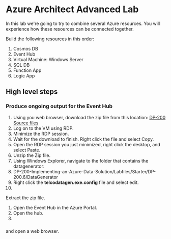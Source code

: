 # Azure Architect Advanced Lab

In this lab we're going to try to combine several Azure resources. You will experience how these resources can be connected together.

Build the following resources in this order:
1. Cosmos DB
1. Event Hub
1. Virtual Machine: Windows Server
1. SQL DB
1. Function App
1. Logic App

## High level steps

### Produce ongoing output for the Event Hub
1. Using you web browser, download the zip file from this location: [DP-200 Source files](https://github.com/MicrosoftLearning/DP-200-Implementing-an-Azure-Data-Solution/archive/master.zip)
1. Log on to the VM using RDP.
1. Minimize the RDP session.
1. Wait for the download to finish. Right click the file and select Copy.
1. Open the RDP session you just minimized, right click the desktop, and select Paste.
1. Unzip the Zip file.
1. Using Windows Explorer, navigate to the folder that contains the datagenerator:
1. DP-200-Implementing-an-Azure-Data-Solution/Labfiles/Starter/DP-200.6/DataGenerator
1. Right click the **telcodatagen.exe.config** file and select edit.
1.
Extract the zip file.

1. Open the Event Hub in the Azure Portal.
1. Open the hub.
1. 
### 

and open a web browser.


